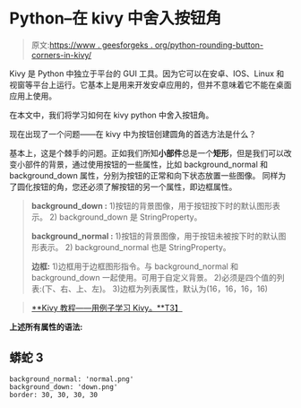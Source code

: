 # Python–在 kivy 中舍入按钮角

> 原文:[https://www . geesforgeks . org/python-rounding-button-corners-in-kivy/](https://www.geeksforgeeks.org/python-rounding-button-corners-in-kivy/)

Kivy 是 Python 中独立于平台的 GUI 工具。因为它可以在安卓、IOS、Linux 和视窗等平台上运行。它基本上是用来开发安卓应用的，但并不意味着它不能在桌面应用上使用。

在本文中，我们将学习如何在 kivy python 中舍入按钮角。

现在出现了一个问题——在 kivy 中为按钮创建圆角的首选方法是什么？

基本上，这是个棘手的问题。正如我们所知**小部件**总是一个**矩形**，但是我们可以改变小部件的背景，通过使用按钮的一些属性，比如 background_normal 和 background_down 属性，分别为按钮的正常和向下状态放置一些图像。
同样为了圆化按钮的角，您还必须了解按钮的另一个属性，即边框属性。

> **background_down :**
> 1)按钮的背景图像，用于按钮按下时的默认图形表示。
> 2) background_down 是 StringProperty。
> 
> **background_normal :**
> 1)按钮的背景图像，用于按钮未被按下时的默认图形表示。
> 2) background_normal 也是 StringProperty。
> 
> **边框:**
> 1)边框用于边框图形指令。与 background_normal 和 background_down 一起使用。可用于自定义背景。
> 2)必须是四个值的列表:(下、右、上、左)。
> 3)边框为列表属性，默认为(16，16，16，16)

> [**Kivy 教程——用例子学习 Kivy。**T3】](https://www.geeksforgeeks.org/kivy-tutorial/)

**上述所有属性的语法:**

## 蟒蛇 3

```
background_normal: 'normal.png'
background_down: 'down.png'
border: 30, 30, 30, 30
```